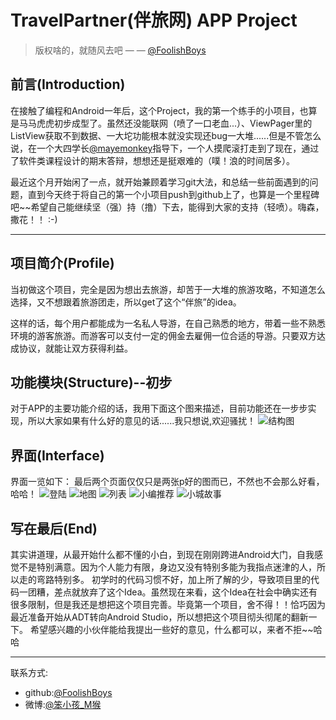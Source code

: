 # TravelPartner(伴旅网) APP  Project
>版权啥的，就随风去吧 — — [@FoolishBoys](https://github.com/FoolishBoys)
## 前言(Introduction)

在接触了编程和Android一年后，这个Project，我的第一个练手的小项目，也算是马马虎虎初步成型了。虽然还没能联网（喷了一口老血...）、ViewPager里的ListView获取不到数据、一大坨功能根本就没实现还bug一大堆......但是不管怎么说，在一个大四学长[@mayemonkey](https://github.com/mayemonkey)指导下，一个人摸爬滚打走到了现在，通过了软件类课程设计的期末答辩，想想还是挺艰难的（噗！浪的时间居多）。

最近这个月开始闲了一点，就开始兼顾着学习git大法，和总结一些前面遇到的问题，直到今天终于将自己的第一个小项目push到github上了，也算是一个里程碑吧~~希望自己能继续坚（强）持（撸）下去，能得到大家的支持（轻喷）。嗨森，撒花！！ :-)


----------
## 项目简介(Profile)
当初做这个项目，完全是因为想出去旅游，却苦于一大堆的旅游攻略，不知道怎么选择，又不想跟着旅游团走，所以get了这个“伴旅”的idea。

这样的话，每个用户都能成为一名私人导游，在自己熟悉的地方，带着一些不熟悉环境的游客旅游。而游客可以支付一定的佣金去雇佣一位合适的导游。只要双方达成协议，就能让双方获得利益。

## 功能模块(Structure)--初步
对于APP的主要功能介绍的话，我用下面这个图来描述，目前功能还在一步步实现，所以大家如果有什么好的意见的话......我只想说,欢迎骚扰！
![结构图](http://ww2.sinaimg.cn/large/87bbc54cgw1f4946baf6hj20m30f676b.jpg)

## 界面(Interface)

界面一览如下：
最后两个页面仅仅只是两张p好的图而已，不然也不会那么好看，哈哈！
![登陆](http://ww4.sinaimg.cn/large/87bbc54cgw1f494qhiy3dj209x0hrjrx.jpg)
![地图](http://ww1.sinaimg.cn/large/87bbc54cgw1f494qxi3sij209z0h3tau.jpg)
![列表](http://ww4.sinaimg.cn/large/87bbc54cgw1f494rgepl2j20a10ho0v6.jpg)
![小编推荐](http://ww3.sinaimg.cn/large/87bbc54cgw1f494rut7xyj209y0h3jub.jpg)
![小城故事](http://ww1.sinaimg.cn/large/87bbc54cgw1f494sn492jj209y0h1q4w.jpg)

## 写在最后(End)
其实讲道理，从最开始什么都不懂的小白，到现在刚刚跨进Android大门，自我感觉不是特别满意。因为个人能力有限，身边又没有特别多能为我指点迷津的人，所以走的弯路特别多。
初学时的代码习惯不好，加上所了解的少，导致项目里的代码一团糟，差点就放弃了这个Idea。虽然现在来看，这个Idea在社会中确实还有很多限制，但是我还是想把这个项目完善。毕竟第一个项目，舍不得！！恰巧因为最近准备开始从ADT转向Android Studio，所以想把这个项目彻头彻尾的翻新一下。
希望感兴趣的小伙伴能给我提出一些好的意见，什么都可以，来者不拒~~哈哈


----------
联系方式:
* github:[@FoolishBoys](https://github.com/FoolishBoys)
* 微博:[@笨小孩_M猴](http://weibo.com/2277229900/profile?topnav=1&wvr=6&is_all=1)


